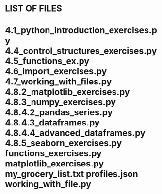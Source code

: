 <h1>LIST OF FILES<h1>

4.1_python_introduction_exercises.py	
4.4_control_structures_exercises.py	
4.5_functions_ex.py			
4.6_import_exercises.py			
4.7_working_with_files.py		
4.8.2_matplotlib_exercises.py		
4.8.3_numpy_exercises.py		
4.8.4.2_pandas_series.py
4.8.4.3_dataframes.py
4.8.4.4_advanced_dataframes.py
4.8.5_seaborn_exercises.py
functions_exercises.py
matplotlib_exercises.py
my_grocery_list.txt
profiles.json
working_with_file.py
